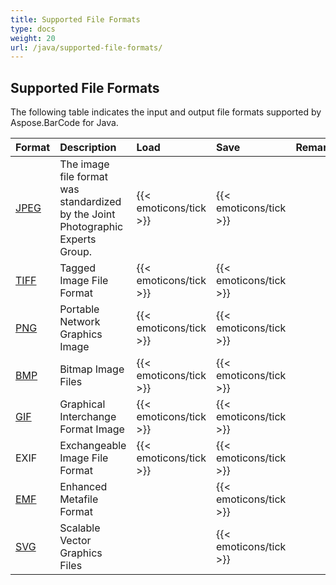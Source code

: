 ```yaml
---
title: Supported File Formats
type: docs
weight: 20
url: /java/supported-file-formats/
---
```


## **Supported File Formats**
The following table indicates the input and output file formats supported by Aspose.BarCode for Java.

|**Format**|**Description**|**Load**|**Save**|**Remarks**|
| :- | :- | :- | :- | :- |
|[JPEG](https://wiki.fileformat.com/Image/JPEG/)|The image file format was standardized by the Joint Photographic Experts Group.|{{< emoticons/tick >}}|{{< emoticons/tick >}}| |
|[TIFF](https://wiki.fileformat.com/Image/TIFF/)|Tagged Image File Format|{{< emoticons/tick >}}|{{< emoticons/tick >}} | |
|[PNG](https://wiki.fileformat.com/Image/PNG/)|Portable Network Graphics Image|{{< emoticons/tick >}}|{{< emoticons/tick >}}| |
|[BMP](https://wiki.fileformat.com/Image/BMP/)|Bitmap Image Files|{{< emoticons/tick >}}|{{< emoticons/tick >}}| |
|[GIF](https://wiki.fileformat.com/Image/GIF/)|Graphical Interchange Format Image|{{< emoticons/tick >}}|{{< emoticons/tick >}}| |
|EXIF|Exchangeable Image File Format|{{< emoticons/tick >}}|{{< emoticons/tick >}}| |
|[EMF](https://wiki.fileformat.com/Image/EMF/)|Enhanced Metafile Format| |{{< emoticons/tick >}}| |
|[SVG](https://wiki.fileformat.com/page-description-language/SVG/)|Scalable Vector Graphics Files| |{{< emoticons/tick >}} | |

